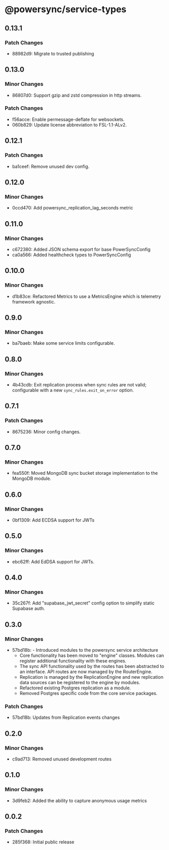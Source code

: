 # @powersync/service-types

## 0.13.1

### Patch Changes

- 88982d9: Migrate to trusted publishing

## 0.13.0

### Minor Changes

- 86807d0: Support gzip and zstd compression in http streams.

### Patch Changes

- f56acce: Enable permessage-deflate for websockets.
- 060b829: Update license abbreviation to FSL-1.1-ALv2.

## 0.12.1

### Patch Changes

- ba1ceef: Remove unused dev config.

## 0.12.0

### Minor Changes

- 0ccd470: Add powersync_replication_lag_seconds metric

## 0.11.0

### Minor Changes

- c672380: Added JSON schema export for base PowerSyncConfig
- ca0a566: Added healthcheck types to PowerSyncConfig

## 0.10.0

### Minor Changes

- d1b83ce: Refactored Metrics to use a MetricsEngine which is telemetry framework agnostic.

## 0.9.0

### Minor Changes

- ba7baeb: Make some service limits configurable.

## 0.8.0

### Minor Changes

- 4b43cdb: Exit replication process when sync rules are not valid; configurable with a new `sync_rules.exit_on_error` option.

## 0.7.1

### Patch Changes

- 8675236: Minor config changes.

## 0.7.0

### Minor Changes

- fea550f: Moved MongoDB sync bucket storage implementation to the MongoDB module.

## 0.6.0

### Minor Changes

- 0bf1309: Add ECDSA support for JWTs

## 0.5.0

### Minor Changes

- ebc62ff: Add EdDSA support for JWTs.

## 0.4.0

### Minor Changes

- 35c267f: Add "supabase_jwt_secret" config option to simplify static Supabase auth.

## 0.3.0

### Minor Changes

- 57bd18b: - Introduced modules to the powersync service architecture
  - Core functionality has been moved to "engine" classes. Modules can register additional functionality with these engines.
  - The sync API functionality used by the routes has been abstracted to an interface. API routes are now managed by the RouterEngine.
  - Replication is managed by the ReplicationEngine and new replication data sources can be registered to the engine by modules.
  - Refactored existing Postgres replication as a module.
  - Removed Postgres specific code from the core service packages.

### Patch Changes

- 57bd18b: Updates from Replication events changes

## 0.2.0

### Minor Changes

- c9ad713: Removed unused development routes

## 0.1.0

### Minor Changes

- 3d9feb2: Added the ability to capture anonymous usage metrics

## 0.0.2

### Patch Changes

- 285f368: Initial public release
